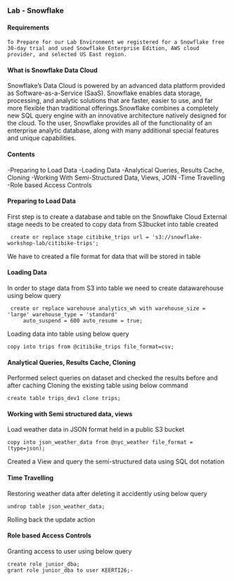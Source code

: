 ### Lab - Snowflake  

#### Requirements

```
To Prepare for our Lab Environment we registered for a Snowflake free 30-day trial and used Snowflake Enterprise Edition, AWS cloud provider, and selected US East region.
```
#### What is Snowflake Data Cloud
Snowflake’s Data Cloud is powered by an advanced data platform provided as Software-as-a-Service (SaaS). Snowflake enables data storage, processing, and analytic solutions 
that are faster, easier to use, and far more flexible than traditional offerings.Snowflake combines a completely new SQL query engine with an innovative architecture natively 
designed for the cloud. To the user, Snowflake provides all of the functionality of an enterprise analytic database, along with many additional special features and unique 
capabilities.


#### Contents
-Preparing to Load Data
-Loading Data
-Analytical Queries, Results Cache, Cloning
-Working With Semi-Structured Data, Views, JOIN
-Time Travelling
-Role based Access Controls

#### Preparing to Load Data
First step is to create a database and table on the Snowflake Cloud
External stage needs to be created to copy data from S3bucket into table created
   ```
    create or replace stage citibike_trips url = 's3://snowflake-workshop-lab/citibike-trips';
   ```
We have to created a file format for data that will be stored in table

#### Loading Data
In order to stage data from S3 into table we need to create datawarehouse using below query
```   
 create or replace warehouse analytics_wh with warehouse_size = 'large' warehouse_type = 'standard' 
     auto_suspend = 600 auto_resume = true;
```
Loading data into table using below query
```    
copy into trips from @citibike_trips file_format=csv;
```

#### Analytical Queries, Results Cache, Cloning
Performed select queries on dataset and checked the results before and after caching
Cloning the existing table using below command
```     
create table trips_dev1 clone trips;
```

#### Working with Semi structured data, views
Load weather data in JSON format held in a public S3 bucket
```     
copy into json_weather_data from @nyc_weather file_format = (type=json);
```
Created a View and query the semi-structured data using SQL dot notation

#### Time Travelling
Restoring weather data after deleting it accidently using below query
```     
undrop table json_weather_data;
```
Rolling back the update action

#### Role based Access Controls
Granting access to user using below query
```
create role junior_dba;
grant role junior_dba to user KEERTI26;-
```

